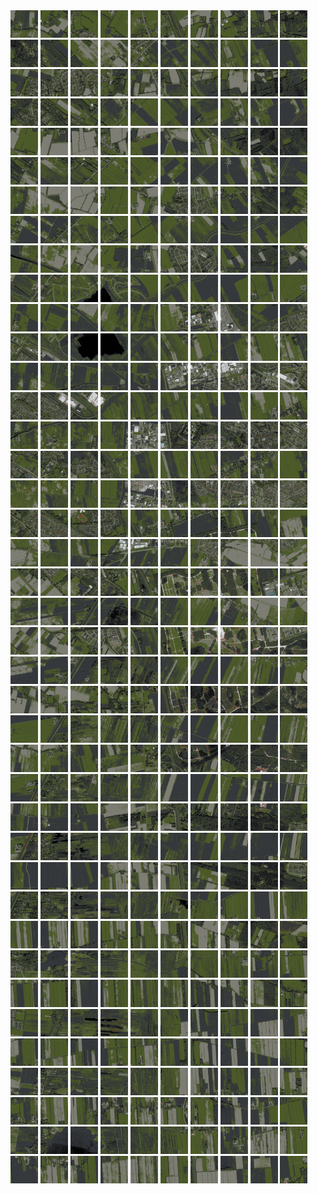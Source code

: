 <html>
<div>
<img src="https://github.com/HakkaTjakka/NL_TILE_MAP/blob/main/18/638/-1058/r.6380.-10580.png" height="44" width="44">
<img src="https://github.com/HakkaTjakka/NL_TILE_MAP/blob/main/18/638/-1058/r.6381.-10580.png" height="44" width="44">
<img src="https://github.com/HakkaTjakka/NL_TILE_MAP/blob/main/18/638/-1058/r.6382.-10580.png" height="44" width="44">
<img src="https://github.com/HakkaTjakka/NL_TILE_MAP/blob/main/18/638/-1058/r.6383.-10580.png" height="44" width="44">
<img src="https://github.com/HakkaTjakka/NL_TILE_MAP/blob/main/18/638/-1058/r.6384.-10580.png" height="44" width="44">
<img src="https://github.com/HakkaTjakka/NL_TILE_MAP/blob/main/18/638/-1058/r.6385.-10580.png" height="44" width="44">
<img src="https://github.com/HakkaTjakka/NL_TILE_MAP/blob/main/18/638/-1058/r.6386.-10580.png" height="44" width="44">
<img src="https://github.com/HakkaTjakka/NL_TILE_MAP/blob/main/18/638/-1058/r.6387.-10580.png" height="44" width="44">
<img src="https://github.com/HakkaTjakka/NL_TILE_MAP/blob/main/18/638/-1058/r.6388.-10580.png" height="44" width="44">
<img src="https://github.com/HakkaTjakka/NL_TILE_MAP/blob/main/18/638/-1058/r.6389.-10580.png" height="44" width="44">
<img src="https://github.com/HakkaTjakka/NL_TILE_MAP/blob/main/18/639/-1058/r.6390.-10580.png" height="44" width="44">
<img src="https://github.com/HakkaTjakka/NL_TILE_MAP/blob/main/18/639/-1058/r.6391.-10580.png" height="44" width="44">
<img src="https://github.com/HakkaTjakka/NL_TILE_MAP/blob/main/18/639/-1058/r.6392.-10580.png" height="44" width="44">
<img src="https://github.com/HakkaTjakka/NL_TILE_MAP/blob/main/18/639/-1058/r.6393.-10580.png" height="44" width="44">
<img src="https://github.com/HakkaTjakka/NL_TILE_MAP/blob/main/18/639/-1058/r.6394.-10580.png" height="44" width="44">
<img src="https://github.com/HakkaTjakka/NL_TILE_MAP/blob/main/18/639/-1058/r.6395.-10580.png" height="44" width="44">
<img src="https://github.com/HakkaTjakka/NL_TILE_MAP/blob/main/18/639/-1058/r.6396.-10580.png" height="44" width="44">
<img src="https://github.com/HakkaTjakka/NL_TILE_MAP/blob/main/18/639/-1058/r.6397.-10580.png" height="44" width="44">
<img src="https://github.com/HakkaTjakka/NL_TILE_MAP/blob/main/18/639/-1058/r.6398.-10580.png" height="44" width="44">
<img src="https://github.com/HakkaTjakka/NL_TILE_MAP/blob/main/18/639/-1058/r.6399.-10580.png" height="44" width="44">
<br>
<img src="https://github.com/HakkaTjakka/NL_TILE_MAP/blob/main/18/638/-1058/r.6380.-10579.png" height="44" width="44">
<img src="https://github.com/HakkaTjakka/NL_TILE_MAP/blob/main/18/638/-1058/r.6381.-10579.png" height="44" width="44">
<img src="https://github.com/HakkaTjakka/NL_TILE_MAP/blob/main/18/638/-1058/r.6382.-10579.png" height="44" width="44">
<img src="https://github.com/HakkaTjakka/NL_TILE_MAP/blob/main/18/638/-1058/r.6383.-10579.png" height="44" width="44">
<img src="https://github.com/HakkaTjakka/NL_TILE_MAP/blob/main/18/638/-1058/r.6384.-10579.png" height="44" width="44">
<img src="https://github.com/HakkaTjakka/NL_TILE_MAP/blob/main/18/638/-1058/r.6385.-10579.png" height="44" width="44">
<img src="https://github.com/HakkaTjakka/NL_TILE_MAP/blob/main/18/638/-1058/r.6386.-10579.png" height="44" width="44">
<img src="https://github.com/HakkaTjakka/NL_TILE_MAP/blob/main/18/638/-1058/r.6387.-10579.png" height="44" width="44">
<img src="https://github.com/HakkaTjakka/NL_TILE_MAP/blob/main/18/638/-1058/r.6388.-10579.png" height="44" width="44">
<img src="https://github.com/HakkaTjakka/NL_TILE_MAP/blob/main/18/638/-1058/r.6389.-10579.png" height="44" width="44">
<img src="https://github.com/HakkaTjakka/NL_TILE_MAP/blob/main/18/639/-1058/r.6390.-10579.png" height="44" width="44">
<img src="https://github.com/HakkaTjakka/NL_TILE_MAP/blob/main/18/639/-1058/r.6391.-10579.png" height="44" width="44">
<img src="https://github.com/HakkaTjakka/NL_TILE_MAP/blob/main/18/639/-1058/r.6392.-10579.png" height="44" width="44">
<img src="https://github.com/HakkaTjakka/NL_TILE_MAP/blob/main/18/639/-1058/r.6393.-10579.png" height="44" width="44">
<img src="https://github.com/HakkaTjakka/NL_TILE_MAP/blob/main/18/639/-1058/r.6394.-10579.png" height="44" width="44">
<img src="https://github.com/HakkaTjakka/NL_TILE_MAP/blob/main/18/639/-1058/r.6395.-10579.png" height="44" width="44">
<img src="https://github.com/HakkaTjakka/NL_TILE_MAP/blob/main/18/639/-1058/r.6396.-10579.png" height="44" width="44">
<img src="https://github.com/HakkaTjakka/NL_TILE_MAP/blob/main/18/639/-1058/r.6397.-10579.png" height="44" width="44">
<img src="https://github.com/HakkaTjakka/NL_TILE_MAP/blob/main/18/639/-1058/r.6398.-10579.png" height="44" width="44">
<img src="https://github.com/HakkaTjakka/NL_TILE_MAP/blob/main/18/639/-1058/r.6399.-10579.png" height="44" width="44">
<br>
<img src="https://github.com/HakkaTjakka/NL_TILE_MAP/blob/main/18/638/-1058/r.6380.-10578.png" height="44" width="44">
<img src="https://github.com/HakkaTjakka/NL_TILE_MAP/blob/main/18/638/-1058/r.6381.-10578.png" height="44" width="44">
<img src="https://github.com/HakkaTjakka/NL_TILE_MAP/blob/main/18/638/-1058/r.6382.-10578.png" height="44" width="44">
<img src="https://github.com/HakkaTjakka/NL_TILE_MAP/blob/main/18/638/-1058/r.6383.-10578.png" height="44" width="44">
<img src="https://github.com/HakkaTjakka/NL_TILE_MAP/blob/main/18/638/-1058/r.6384.-10578.png" height="44" width="44">
<img src="https://github.com/HakkaTjakka/NL_TILE_MAP/blob/main/18/638/-1058/r.6385.-10578.png" height="44" width="44">
<img src="https://github.com/HakkaTjakka/NL_TILE_MAP/blob/main/18/638/-1058/r.6386.-10578.png" height="44" width="44">
<img src="https://github.com/HakkaTjakka/NL_TILE_MAP/blob/main/18/638/-1058/r.6387.-10578.png" height="44" width="44">
<img src="https://github.com/HakkaTjakka/NL_TILE_MAP/blob/main/18/638/-1058/r.6388.-10578.png" height="44" width="44">
<img src="https://github.com/HakkaTjakka/NL_TILE_MAP/blob/main/18/638/-1058/r.6389.-10578.png" height="44" width="44">
<img src="https://github.com/HakkaTjakka/NL_TILE_MAP/blob/main/18/639/-1058/r.6390.-10578.png" height="44" width="44">
<img src="https://github.com/HakkaTjakka/NL_TILE_MAP/blob/main/18/639/-1058/r.6391.-10578.png" height="44" width="44">
<img src="https://github.com/HakkaTjakka/NL_TILE_MAP/blob/main/18/639/-1058/r.6392.-10578.png" height="44" width="44">
<img src="https://github.com/HakkaTjakka/NL_TILE_MAP/blob/main/18/639/-1058/r.6393.-10578.png" height="44" width="44">
<img src="https://github.com/HakkaTjakka/NL_TILE_MAP/blob/main/18/639/-1058/r.6394.-10578.png" height="44" width="44">
<img src="https://github.com/HakkaTjakka/NL_TILE_MAP/blob/main/18/639/-1058/r.6395.-10578.png" height="44" width="44">
<img src="https://github.com/HakkaTjakka/NL_TILE_MAP/blob/main/18/639/-1058/r.6396.-10578.png" height="44" width="44">
<img src="https://github.com/HakkaTjakka/NL_TILE_MAP/blob/main/18/639/-1058/r.6397.-10578.png" height="44" width="44">
<img src="https://github.com/HakkaTjakka/NL_TILE_MAP/blob/main/18/639/-1058/r.6398.-10578.png" height="44" width="44">
<img src="https://github.com/HakkaTjakka/NL_TILE_MAP/blob/main/18/639/-1058/r.6399.-10578.png" height="44" width="44">
<br>
<img src="https://github.com/HakkaTjakka/NL_TILE_MAP/blob/main/18/638/-1058/r.6380.-10577.png" height="44" width="44">
<img src="https://github.com/HakkaTjakka/NL_TILE_MAP/blob/main/18/638/-1058/r.6381.-10577.png" height="44" width="44">
<img src="https://github.com/HakkaTjakka/NL_TILE_MAP/blob/main/18/638/-1058/r.6382.-10577.png" height="44" width="44">
<img src="https://github.com/HakkaTjakka/NL_TILE_MAP/blob/main/18/638/-1058/r.6383.-10577.png" height="44" width="44">
<img src="https://github.com/HakkaTjakka/NL_TILE_MAP/blob/main/18/638/-1058/r.6384.-10577.png" height="44" width="44">
<img src="https://github.com/HakkaTjakka/NL_TILE_MAP/blob/main/18/638/-1058/r.6385.-10577.png" height="44" width="44">
<img src="https://github.com/HakkaTjakka/NL_TILE_MAP/blob/main/18/638/-1058/r.6386.-10577.png" height="44" width="44">
<img src="https://github.com/HakkaTjakka/NL_TILE_MAP/blob/main/18/638/-1058/r.6387.-10577.png" height="44" width="44">
<img src="https://github.com/HakkaTjakka/NL_TILE_MAP/blob/main/18/638/-1058/r.6388.-10577.png" height="44" width="44">
<img src="https://github.com/HakkaTjakka/NL_TILE_MAP/blob/main/18/638/-1058/r.6389.-10577.png" height="44" width="44">
<img src="https://github.com/HakkaTjakka/NL_TILE_MAP/blob/main/18/639/-1058/r.6390.-10577.png" height="44" width="44">
<img src="https://github.com/HakkaTjakka/NL_TILE_MAP/blob/main/18/639/-1058/r.6391.-10577.png" height="44" width="44">
<img src="https://github.com/HakkaTjakka/NL_TILE_MAP/blob/main/18/639/-1058/r.6392.-10577.png" height="44" width="44">
<img src="https://github.com/HakkaTjakka/NL_TILE_MAP/blob/main/18/639/-1058/r.6393.-10577.png" height="44" width="44">
<img src="https://github.com/HakkaTjakka/NL_TILE_MAP/blob/main/18/639/-1058/r.6394.-10577.png" height="44" width="44">
<img src="https://github.com/HakkaTjakka/NL_TILE_MAP/blob/main/18/639/-1058/r.6395.-10577.png" height="44" width="44">
<img src="https://github.com/HakkaTjakka/NL_TILE_MAP/blob/main/18/639/-1058/r.6396.-10577.png" height="44" width="44">
<img src="https://github.com/HakkaTjakka/NL_TILE_MAP/blob/main/18/639/-1058/r.6397.-10577.png" height="44" width="44">
<img src="https://github.com/HakkaTjakka/NL_TILE_MAP/blob/main/18/639/-1058/r.6398.-10577.png" height="44" width="44">
<img src="https://github.com/HakkaTjakka/NL_TILE_MAP/blob/main/18/639/-1058/r.6399.-10577.png" height="44" width="44">
<br>
<img src="https://github.com/HakkaTjakka/NL_TILE_MAP/blob/main/18/638/-1058/r.6380.-10576.png" height="44" width="44">
<img src="https://github.com/HakkaTjakka/NL_TILE_MAP/blob/main/18/638/-1058/r.6381.-10576.png" height="44" width="44">
<img src="https://github.com/HakkaTjakka/NL_TILE_MAP/blob/main/18/638/-1058/r.6382.-10576.png" height="44" width="44">
<img src="https://github.com/HakkaTjakka/NL_TILE_MAP/blob/main/18/638/-1058/r.6383.-10576.png" height="44" width="44">
<img src="https://github.com/HakkaTjakka/NL_TILE_MAP/blob/main/18/638/-1058/r.6384.-10576.png" height="44" width="44">
<img src="https://github.com/HakkaTjakka/NL_TILE_MAP/blob/main/18/638/-1058/r.6385.-10576.png" height="44" width="44">
<img src="https://github.com/HakkaTjakka/NL_TILE_MAP/blob/main/18/638/-1058/r.6386.-10576.png" height="44" width="44">
<img src="https://github.com/HakkaTjakka/NL_TILE_MAP/blob/main/18/638/-1058/r.6387.-10576.png" height="44" width="44">
<img src="https://github.com/HakkaTjakka/NL_TILE_MAP/blob/main/18/638/-1058/r.6388.-10576.png" height="44" width="44">
<img src="https://github.com/HakkaTjakka/NL_TILE_MAP/blob/main/18/638/-1058/r.6389.-10576.png" height="44" width="44">
<img src="https://github.com/HakkaTjakka/NL_TILE_MAP/blob/main/18/639/-1058/r.6390.-10576.png" height="44" width="44">
<img src="https://github.com/HakkaTjakka/NL_TILE_MAP/blob/main/18/639/-1058/r.6391.-10576.png" height="44" width="44">
<img src="https://github.com/HakkaTjakka/NL_TILE_MAP/blob/main/18/639/-1058/r.6392.-10576.png" height="44" width="44">
<img src="https://github.com/HakkaTjakka/NL_TILE_MAP/blob/main/18/639/-1058/r.6393.-10576.png" height="44" width="44">
<img src="https://github.com/HakkaTjakka/NL_TILE_MAP/blob/main/18/639/-1058/r.6394.-10576.png" height="44" width="44">
<img src="https://github.com/HakkaTjakka/NL_TILE_MAP/blob/main/18/639/-1058/r.6395.-10576.png" height="44" width="44">
<img src="https://github.com/HakkaTjakka/NL_TILE_MAP/blob/main/18/639/-1058/r.6396.-10576.png" height="44" width="44">
<img src="https://github.com/HakkaTjakka/NL_TILE_MAP/blob/main/18/639/-1058/r.6397.-10576.png" height="44" width="44">
<img src="https://github.com/HakkaTjakka/NL_TILE_MAP/blob/main/18/639/-1058/r.6398.-10576.png" height="44" width="44">
<img src="https://github.com/HakkaTjakka/NL_TILE_MAP/blob/main/18/639/-1058/r.6399.-10576.png" height="44" width="44">
<br>
<img src="https://github.com/HakkaTjakka/NL_TILE_MAP/blob/main/18/638/-1058/r.6380.-10575.png" height="44" width="44">
<img src="https://github.com/HakkaTjakka/NL_TILE_MAP/blob/main/18/638/-1058/r.6381.-10575.png" height="44" width="44">
<img src="https://github.com/HakkaTjakka/NL_TILE_MAP/blob/main/18/638/-1058/r.6382.-10575.png" height="44" width="44">
<img src="https://github.com/HakkaTjakka/NL_TILE_MAP/blob/main/18/638/-1058/r.6383.-10575.png" height="44" width="44">
<img src="https://github.com/HakkaTjakka/NL_TILE_MAP/blob/main/18/638/-1058/r.6384.-10575.png" height="44" width="44">
<img src="https://github.com/HakkaTjakka/NL_TILE_MAP/blob/main/18/638/-1058/r.6385.-10575.png" height="44" width="44">
<img src="https://github.com/HakkaTjakka/NL_TILE_MAP/blob/main/18/638/-1058/r.6386.-10575.png" height="44" width="44">
<img src="https://github.com/HakkaTjakka/NL_TILE_MAP/blob/main/18/638/-1058/r.6387.-10575.png" height="44" width="44">
<img src="https://github.com/HakkaTjakka/NL_TILE_MAP/blob/main/18/638/-1058/r.6388.-10575.png" height="44" width="44">
<img src="https://github.com/HakkaTjakka/NL_TILE_MAP/blob/main/18/638/-1058/r.6389.-10575.png" height="44" width="44">
<img src="https://github.com/HakkaTjakka/NL_TILE_MAP/blob/main/18/639/-1058/r.6390.-10575.png" height="44" width="44">
<img src="https://github.com/HakkaTjakka/NL_TILE_MAP/blob/main/18/639/-1058/r.6391.-10575.png" height="44" width="44">
<img src="https://github.com/HakkaTjakka/NL_TILE_MAP/blob/main/18/639/-1058/r.6392.-10575.png" height="44" width="44">
<img src="https://github.com/HakkaTjakka/NL_TILE_MAP/blob/main/18/639/-1058/r.6393.-10575.png" height="44" width="44">
<img src="https://github.com/HakkaTjakka/NL_TILE_MAP/blob/main/18/639/-1058/r.6394.-10575.png" height="44" width="44">
<img src="https://github.com/HakkaTjakka/NL_TILE_MAP/blob/main/18/639/-1058/r.6395.-10575.png" height="44" width="44">
<img src="https://github.com/HakkaTjakka/NL_TILE_MAP/blob/main/18/639/-1058/r.6396.-10575.png" height="44" width="44">
<img src="https://github.com/HakkaTjakka/NL_TILE_MAP/blob/main/18/639/-1058/r.6397.-10575.png" height="44" width="44">
<img src="https://github.com/HakkaTjakka/NL_TILE_MAP/blob/main/18/639/-1058/r.6398.-10575.png" height="44" width="44">
<img src="https://github.com/HakkaTjakka/NL_TILE_MAP/blob/main/18/639/-1058/r.6399.-10575.png" height="44" width="44">
<br>
<img src="https://github.com/HakkaTjakka/NL_TILE_MAP/blob/main/18/638/-1058/r.6380.-10574.png" height="44" width="44">
<img src="https://github.com/HakkaTjakka/NL_TILE_MAP/blob/main/18/638/-1058/r.6381.-10574.png" height="44" width="44">
<img src="https://github.com/HakkaTjakka/NL_TILE_MAP/blob/main/18/638/-1058/r.6382.-10574.png" height="44" width="44">
<img src="https://github.com/HakkaTjakka/NL_TILE_MAP/blob/main/18/638/-1058/r.6383.-10574.png" height="44" width="44">
<img src="https://github.com/HakkaTjakka/NL_TILE_MAP/blob/main/18/638/-1058/r.6384.-10574.png" height="44" width="44">
<img src="https://github.com/HakkaTjakka/NL_TILE_MAP/blob/main/18/638/-1058/r.6385.-10574.png" height="44" width="44">
<img src="https://github.com/HakkaTjakka/NL_TILE_MAP/blob/main/18/638/-1058/r.6386.-10574.png" height="44" width="44">
<img src="https://github.com/HakkaTjakka/NL_TILE_MAP/blob/main/18/638/-1058/r.6387.-10574.png" height="44" width="44">
<img src="https://github.com/HakkaTjakka/NL_TILE_MAP/blob/main/18/638/-1058/r.6388.-10574.png" height="44" width="44">
<img src="https://github.com/HakkaTjakka/NL_TILE_MAP/blob/main/18/638/-1058/r.6389.-10574.png" height="44" width="44">
<img src="https://github.com/HakkaTjakka/NL_TILE_MAP/blob/main/18/639/-1058/r.6390.-10574.png" height="44" width="44">
<img src="https://github.com/HakkaTjakka/NL_TILE_MAP/blob/main/18/639/-1058/r.6391.-10574.png" height="44" width="44">
<img src="https://github.com/HakkaTjakka/NL_TILE_MAP/blob/main/18/639/-1058/r.6392.-10574.png" height="44" width="44">
<img src="https://github.com/HakkaTjakka/NL_TILE_MAP/blob/main/18/639/-1058/r.6393.-10574.png" height="44" width="44">
<img src="https://github.com/HakkaTjakka/NL_TILE_MAP/blob/main/18/639/-1058/r.6394.-10574.png" height="44" width="44">
<img src="https://github.com/HakkaTjakka/NL_TILE_MAP/blob/main/18/639/-1058/r.6395.-10574.png" height="44" width="44">
<img src="https://github.com/HakkaTjakka/NL_TILE_MAP/blob/main/18/639/-1058/r.6396.-10574.png" height="44" width="44">
<img src="https://github.com/HakkaTjakka/NL_TILE_MAP/blob/main/18/639/-1058/r.6397.-10574.png" height="44" width="44">
<img src="https://github.com/HakkaTjakka/NL_TILE_MAP/blob/main/18/639/-1058/r.6398.-10574.png" height="44" width="44">
<img src="https://github.com/HakkaTjakka/NL_TILE_MAP/blob/main/18/639/-1058/r.6399.-10574.png" height="44" width="44">
<br>
<img src="https://github.com/HakkaTjakka/NL_TILE_MAP/blob/main/18/638/-1058/r.6380.-10573.png" height="44" width="44">
<img src="https://github.com/HakkaTjakka/NL_TILE_MAP/blob/main/18/638/-1058/r.6381.-10573.png" height="44" width="44">
<img src="https://github.com/HakkaTjakka/NL_TILE_MAP/blob/main/18/638/-1058/r.6382.-10573.png" height="44" width="44">
<img src="https://github.com/HakkaTjakka/NL_TILE_MAP/blob/main/18/638/-1058/r.6383.-10573.png" height="44" width="44">
<img src="https://github.com/HakkaTjakka/NL_TILE_MAP/blob/main/18/638/-1058/r.6384.-10573.png" height="44" width="44">
<img src="https://github.com/HakkaTjakka/NL_TILE_MAP/blob/main/18/638/-1058/r.6385.-10573.png" height="44" width="44">
<img src="https://github.com/HakkaTjakka/NL_TILE_MAP/blob/main/18/638/-1058/r.6386.-10573.png" height="44" width="44">
<img src="https://github.com/HakkaTjakka/NL_TILE_MAP/blob/main/18/638/-1058/r.6387.-10573.png" height="44" width="44">
<img src="https://github.com/HakkaTjakka/NL_TILE_MAP/blob/main/18/638/-1058/r.6388.-10573.png" height="44" width="44">
<img src="https://github.com/HakkaTjakka/NL_TILE_MAP/blob/main/18/638/-1058/r.6389.-10573.png" height="44" width="44">
<img src="https://github.com/HakkaTjakka/NL_TILE_MAP/blob/main/18/639/-1058/r.6390.-10573.png" height="44" width="44">
<img src="https://github.com/HakkaTjakka/NL_TILE_MAP/blob/main/18/639/-1058/r.6391.-10573.png" height="44" width="44">
<img src="https://github.com/HakkaTjakka/NL_TILE_MAP/blob/main/18/639/-1058/r.6392.-10573.png" height="44" width="44">
<img src="https://github.com/HakkaTjakka/NL_TILE_MAP/blob/main/18/639/-1058/r.6393.-10573.png" height="44" width="44">
<img src="https://github.com/HakkaTjakka/NL_TILE_MAP/blob/main/18/639/-1058/r.6394.-10573.png" height="44" width="44">
<img src="https://github.com/HakkaTjakka/NL_TILE_MAP/blob/main/18/639/-1058/r.6395.-10573.png" height="44" width="44">
<img src="https://github.com/HakkaTjakka/NL_TILE_MAP/blob/main/18/639/-1058/r.6396.-10573.png" height="44" width="44">
<img src="https://github.com/HakkaTjakka/NL_TILE_MAP/blob/main/18/639/-1058/r.6397.-10573.png" height="44" width="44">
<img src="https://github.com/HakkaTjakka/NL_TILE_MAP/blob/main/18/639/-1058/r.6398.-10573.png" height="44" width="44">
<img src="https://github.com/HakkaTjakka/NL_TILE_MAP/blob/main/18/639/-1058/r.6399.-10573.png" height="44" width="44">
<br>
<img src="https://github.com/HakkaTjakka/NL_TILE_MAP/blob/main/18/638/-1058/r.6380.-10572.png" height="44" width="44">
<img src="https://github.com/HakkaTjakka/NL_TILE_MAP/blob/main/18/638/-1058/r.6381.-10572.png" height="44" width="44">
<img src="https://github.com/HakkaTjakka/NL_TILE_MAP/blob/main/18/638/-1058/r.6382.-10572.png" height="44" width="44">
<img src="https://github.com/HakkaTjakka/NL_TILE_MAP/blob/main/18/638/-1058/r.6383.-10572.png" height="44" width="44">
<img src="https://github.com/HakkaTjakka/NL_TILE_MAP/blob/main/18/638/-1058/r.6384.-10572.png" height="44" width="44">
<img src="https://github.com/HakkaTjakka/NL_TILE_MAP/blob/main/18/638/-1058/r.6385.-10572.png" height="44" width="44">
<img src="https://github.com/HakkaTjakka/NL_TILE_MAP/blob/main/18/638/-1058/r.6386.-10572.png" height="44" width="44">
<img src="https://github.com/HakkaTjakka/NL_TILE_MAP/blob/main/18/638/-1058/r.6387.-10572.png" height="44" width="44">
<img src="https://github.com/HakkaTjakka/NL_TILE_MAP/blob/main/18/638/-1058/r.6388.-10572.png" height="44" width="44">
<img src="https://github.com/HakkaTjakka/NL_TILE_MAP/blob/main/18/638/-1058/r.6389.-10572.png" height="44" width="44">
<img src="https://github.com/HakkaTjakka/NL_TILE_MAP/blob/main/18/639/-1058/r.6390.-10572.png" height="44" width="44">
<img src="https://github.com/HakkaTjakka/NL_TILE_MAP/blob/main/18/639/-1058/r.6391.-10572.png" height="44" width="44">
<img src="https://github.com/HakkaTjakka/NL_TILE_MAP/blob/main/18/639/-1058/r.6392.-10572.png" height="44" width="44">
<img src="https://github.com/HakkaTjakka/NL_TILE_MAP/blob/main/18/639/-1058/r.6393.-10572.png" height="44" width="44">
<img src="https://github.com/HakkaTjakka/NL_TILE_MAP/blob/main/18/639/-1058/r.6394.-10572.png" height="44" width="44">
<img src="https://github.com/HakkaTjakka/NL_TILE_MAP/blob/main/18/639/-1058/r.6395.-10572.png" height="44" width="44">
<img src="https://github.com/HakkaTjakka/NL_TILE_MAP/blob/main/18/639/-1058/r.6396.-10572.png" height="44" width="44">
<img src="https://github.com/HakkaTjakka/NL_TILE_MAP/blob/main/18/639/-1058/r.6397.-10572.png" height="44" width="44">
<img src="https://github.com/HakkaTjakka/NL_TILE_MAP/blob/main/18/639/-1058/r.6398.-10572.png" height="44" width="44">
<img src="https://github.com/HakkaTjakka/NL_TILE_MAP/blob/main/18/639/-1058/r.6399.-10572.png" height="44" width="44">
<br>
<img src="https://github.com/HakkaTjakka/NL_TILE_MAP/blob/main/18/638/-1058/r.6380.-10571.png" height="44" width="44">
<img src="https://github.com/HakkaTjakka/NL_TILE_MAP/blob/main/18/638/-1058/r.6381.-10571.png" height="44" width="44">
<img src="https://github.com/HakkaTjakka/NL_TILE_MAP/blob/main/18/638/-1058/r.6382.-10571.png" height="44" width="44">
<img src="https://github.com/HakkaTjakka/NL_TILE_MAP/blob/main/18/638/-1058/r.6383.-10571.png" height="44" width="44">
<img src="https://github.com/HakkaTjakka/NL_TILE_MAP/blob/main/18/638/-1058/r.6384.-10571.png" height="44" width="44">
<img src="https://github.com/HakkaTjakka/NL_TILE_MAP/blob/main/18/638/-1058/r.6385.-10571.png" height="44" width="44">
<img src="https://github.com/HakkaTjakka/NL_TILE_MAP/blob/main/18/638/-1058/r.6386.-10571.png" height="44" width="44">
<img src="https://github.com/HakkaTjakka/NL_TILE_MAP/blob/main/18/638/-1058/r.6387.-10571.png" height="44" width="44">
<img src="https://github.com/HakkaTjakka/NL_TILE_MAP/blob/main/18/638/-1058/r.6388.-10571.png" height="44" width="44">
<img src="https://github.com/HakkaTjakka/NL_TILE_MAP/blob/main/18/638/-1058/r.6389.-10571.png" height="44" width="44">
<img src="https://github.com/HakkaTjakka/NL_TILE_MAP/blob/main/18/639/-1058/r.6390.-10571.png" height="44" width="44">
<img src="https://github.com/HakkaTjakka/NL_TILE_MAP/blob/main/18/639/-1058/r.6391.-10571.png" height="44" width="44">
<img src="https://github.com/HakkaTjakka/NL_TILE_MAP/blob/main/18/639/-1058/r.6392.-10571.png" height="44" width="44">
<img src="https://github.com/HakkaTjakka/NL_TILE_MAP/blob/main/18/639/-1058/r.6393.-10571.png" height="44" width="44">
<img src="https://github.com/HakkaTjakka/NL_TILE_MAP/blob/main/18/639/-1058/r.6394.-10571.png" height="44" width="44">
<img src="https://github.com/HakkaTjakka/NL_TILE_MAP/blob/main/18/639/-1058/r.6395.-10571.png" height="44" width="44">
<img src="https://github.com/HakkaTjakka/NL_TILE_MAP/blob/main/18/639/-1058/r.6396.-10571.png" height="44" width="44">
<img src="https://github.com/HakkaTjakka/NL_TILE_MAP/blob/main/18/639/-1058/r.6397.-10571.png" height="44" width="44">
<img src="https://github.com/HakkaTjakka/NL_TILE_MAP/blob/main/18/639/-1058/r.6398.-10571.png" height="44" width="44">
<img src="https://github.com/HakkaTjakka/NL_TILE_MAP/blob/main/18/639/-1058/r.6399.-10571.png" height="44" width="44">
<br>
<img src="https://github.com/HakkaTjakka/NL_TILE_MAP/blob/main/18/638/-1057/r.6380.-10570.png" height="44" width="44">
<img src="https://github.com/HakkaTjakka/NL_TILE_MAP/blob/main/18/638/-1057/r.6381.-10570.png" height="44" width="44">
<img src="https://github.com/HakkaTjakka/NL_TILE_MAP/blob/main/18/638/-1057/r.6382.-10570.png" height="44" width="44">
<img src="https://github.com/HakkaTjakka/NL_TILE_MAP/blob/main/18/638/-1057/r.6383.-10570.png" height="44" width="44">
<img src="https://github.com/HakkaTjakka/NL_TILE_MAP/blob/main/18/638/-1057/r.6384.-10570.png" height="44" width="44">
<img src="https://github.com/HakkaTjakka/NL_TILE_MAP/blob/main/18/638/-1057/r.6385.-10570.png" height="44" width="44">
<img src="https://github.com/HakkaTjakka/NL_TILE_MAP/blob/main/18/638/-1057/r.6386.-10570.png" height="44" width="44">
<img src="https://github.com/HakkaTjakka/NL_TILE_MAP/blob/main/18/638/-1057/r.6387.-10570.png" height="44" width="44">
<img src="https://github.com/HakkaTjakka/NL_TILE_MAP/blob/main/18/638/-1057/r.6388.-10570.png" height="44" width="44">
<img src="https://github.com/HakkaTjakka/NL_TILE_MAP/blob/main/18/638/-1057/r.6389.-10570.png" height="44" width="44">
<img src="https://github.com/HakkaTjakka/NL_TILE_MAP/blob/main/18/639/-1057/r.6390.-10570.png" height="44" width="44">
<img src="https://github.com/HakkaTjakka/NL_TILE_MAP/blob/main/18/639/-1057/r.6391.-10570.png" height="44" width="44">
<img src="https://github.com/HakkaTjakka/NL_TILE_MAP/blob/main/18/639/-1057/r.6392.-10570.png" height="44" width="44">
<img src="https://github.com/HakkaTjakka/NL_TILE_MAP/blob/main/18/639/-1057/r.6393.-10570.png" height="44" width="44">
<img src="https://github.com/HakkaTjakka/NL_TILE_MAP/blob/main/18/639/-1057/r.6394.-10570.png" height="44" width="44">
<img src="https://github.com/HakkaTjakka/NL_TILE_MAP/blob/main/18/639/-1057/r.6395.-10570.png" height="44" width="44">
<img src="https://github.com/HakkaTjakka/NL_TILE_MAP/blob/main/18/639/-1057/r.6396.-10570.png" height="44" width="44">
<img src="https://github.com/HakkaTjakka/NL_TILE_MAP/blob/main/18/639/-1057/r.6397.-10570.png" height="44" width="44">
<img src="https://github.com/HakkaTjakka/NL_TILE_MAP/blob/main/18/639/-1057/r.6398.-10570.png" height="44" width="44">
<img src="https://github.com/HakkaTjakka/NL_TILE_MAP/blob/main/18/639/-1057/r.6399.-10570.png" height="44" width="44">
<br>
<img src="https://github.com/HakkaTjakka/NL_TILE_MAP/blob/main/18/638/-1057/r.6380.-10569.png" height="44" width="44">
<img src="https://github.com/HakkaTjakka/NL_TILE_MAP/blob/main/18/638/-1057/r.6381.-10569.png" height="44" width="44">
<img src="https://github.com/HakkaTjakka/NL_TILE_MAP/blob/main/18/638/-1057/r.6382.-10569.png" height="44" width="44">
<img src="https://github.com/HakkaTjakka/NL_TILE_MAP/blob/main/18/638/-1057/r.6383.-10569.png" height="44" width="44">
<img src="https://github.com/HakkaTjakka/NL_TILE_MAP/blob/main/18/638/-1057/r.6384.-10569.png" height="44" width="44">
<img src="https://github.com/HakkaTjakka/NL_TILE_MAP/blob/main/18/638/-1057/r.6385.-10569.png" height="44" width="44">
<img src="https://github.com/HakkaTjakka/NL_TILE_MAP/blob/main/18/638/-1057/r.6386.-10569.png" height="44" width="44">
<img src="https://github.com/HakkaTjakka/NL_TILE_MAP/blob/main/18/638/-1057/r.6387.-10569.png" height="44" width="44">
<img src="https://github.com/HakkaTjakka/NL_TILE_MAP/blob/main/18/638/-1057/r.6388.-10569.png" height="44" width="44">
<img src="https://github.com/HakkaTjakka/NL_TILE_MAP/blob/main/18/638/-1057/r.6389.-10569.png" height="44" width="44">
<img src="https://github.com/HakkaTjakka/NL_TILE_MAP/blob/main/18/639/-1057/r.6390.-10569.png" height="44" width="44">
<img src="https://github.com/HakkaTjakka/NL_TILE_MAP/blob/main/18/639/-1057/r.6391.-10569.png" height="44" width="44">
<img src="https://github.com/HakkaTjakka/NL_TILE_MAP/blob/main/18/639/-1057/r.6392.-10569.png" height="44" width="44">
<img src="https://github.com/HakkaTjakka/NL_TILE_MAP/blob/main/18/639/-1057/r.6393.-10569.png" height="44" width="44">
<img src="https://github.com/HakkaTjakka/NL_TILE_MAP/blob/main/18/639/-1057/r.6394.-10569.png" height="44" width="44">
<img src="https://github.com/HakkaTjakka/NL_TILE_MAP/blob/main/18/639/-1057/r.6395.-10569.png" height="44" width="44">
<img src="https://github.com/HakkaTjakka/NL_TILE_MAP/blob/main/18/639/-1057/r.6396.-10569.png" height="44" width="44">
<img src="https://github.com/HakkaTjakka/NL_TILE_MAP/blob/main/18/639/-1057/r.6397.-10569.png" height="44" width="44">
<img src="https://github.com/HakkaTjakka/NL_TILE_MAP/blob/main/18/639/-1057/r.6398.-10569.png" height="44" width="44">
<img src="https://github.com/HakkaTjakka/NL_TILE_MAP/blob/main/18/639/-1057/r.6399.-10569.png" height="44" width="44">
<br>
<img src="https://github.com/HakkaTjakka/NL_TILE_MAP/blob/main/18/638/-1057/r.6380.-10568.png" height="44" width="44">
<img src="https://github.com/HakkaTjakka/NL_TILE_MAP/blob/main/18/638/-1057/r.6381.-10568.png" height="44" width="44">
<img src="https://github.com/HakkaTjakka/NL_TILE_MAP/blob/main/18/638/-1057/r.6382.-10568.png" height="44" width="44">
<img src="https://github.com/HakkaTjakka/NL_TILE_MAP/blob/main/18/638/-1057/r.6383.-10568.png" height="44" width="44">
<img src="https://github.com/HakkaTjakka/NL_TILE_MAP/blob/main/18/638/-1057/r.6384.-10568.png" height="44" width="44">
<img src="https://github.com/HakkaTjakka/NL_TILE_MAP/blob/main/18/638/-1057/r.6385.-10568.png" height="44" width="44">
<img src="https://github.com/HakkaTjakka/NL_TILE_MAP/blob/main/18/638/-1057/r.6386.-10568.png" height="44" width="44">
<img src="https://github.com/HakkaTjakka/NL_TILE_MAP/blob/main/18/638/-1057/r.6387.-10568.png" height="44" width="44">
<img src="https://github.com/HakkaTjakka/NL_TILE_MAP/blob/main/18/638/-1057/r.6388.-10568.png" height="44" width="44">
<img src="https://github.com/HakkaTjakka/NL_TILE_MAP/blob/main/18/638/-1057/r.6389.-10568.png" height="44" width="44">
<img src="https://github.com/HakkaTjakka/NL_TILE_MAP/blob/main/18/639/-1057/r.6390.-10568.png" height="44" width="44">
<img src="https://github.com/HakkaTjakka/NL_TILE_MAP/blob/main/18/639/-1057/r.6391.-10568.png" height="44" width="44">
<img src="https://github.com/HakkaTjakka/NL_TILE_MAP/blob/main/18/639/-1057/r.6392.-10568.png" height="44" width="44">
<img src="https://github.com/HakkaTjakka/NL_TILE_MAP/blob/main/18/639/-1057/r.6393.-10568.png" height="44" width="44">
<img src="https://github.com/HakkaTjakka/NL_TILE_MAP/blob/main/18/639/-1057/r.6394.-10568.png" height="44" width="44">
<img src="https://github.com/HakkaTjakka/NL_TILE_MAP/blob/main/18/639/-1057/r.6395.-10568.png" height="44" width="44">
<img src="https://github.com/HakkaTjakka/NL_TILE_MAP/blob/main/18/639/-1057/r.6396.-10568.png" height="44" width="44">
<img src="https://github.com/HakkaTjakka/NL_TILE_MAP/blob/main/18/639/-1057/r.6397.-10568.png" height="44" width="44">
<img src="https://github.com/HakkaTjakka/NL_TILE_MAP/blob/main/18/639/-1057/r.6398.-10568.png" height="44" width="44">
<img src="https://github.com/HakkaTjakka/NL_TILE_MAP/blob/main/18/639/-1057/r.6399.-10568.png" height="44" width="44">
<br>
<img src="https://github.com/HakkaTjakka/NL_TILE_MAP/blob/main/18/638/-1057/r.6380.-10567.png" height="44" width="44">
<img src="https://github.com/HakkaTjakka/NL_TILE_MAP/blob/main/18/638/-1057/r.6381.-10567.png" height="44" width="44">
<img src="https://github.com/HakkaTjakka/NL_TILE_MAP/blob/main/18/638/-1057/r.6382.-10567.png" height="44" width="44">
<img src="https://github.com/HakkaTjakka/NL_TILE_MAP/blob/main/18/638/-1057/r.6383.-10567.png" height="44" width="44">
<img src="https://github.com/HakkaTjakka/NL_TILE_MAP/blob/main/18/638/-1057/r.6384.-10567.png" height="44" width="44">
<img src="https://github.com/HakkaTjakka/NL_TILE_MAP/blob/main/18/638/-1057/r.6385.-10567.png" height="44" width="44">
<img src="https://github.com/HakkaTjakka/NL_TILE_MAP/blob/main/18/638/-1057/r.6386.-10567.png" height="44" width="44">
<img src="https://github.com/HakkaTjakka/NL_TILE_MAP/blob/main/18/638/-1057/r.6387.-10567.png" height="44" width="44">
<img src="https://github.com/HakkaTjakka/NL_TILE_MAP/blob/main/18/638/-1057/r.6388.-10567.png" height="44" width="44">
<img src="https://github.com/HakkaTjakka/NL_TILE_MAP/blob/main/18/638/-1057/r.6389.-10567.png" height="44" width="44">
<img src="https://github.com/HakkaTjakka/NL_TILE_MAP/blob/main/18/639/-1057/r.6390.-10567.png" height="44" width="44">
<img src="https://github.com/HakkaTjakka/NL_TILE_MAP/blob/main/18/639/-1057/r.6391.-10567.png" height="44" width="44">
<img src="https://github.com/HakkaTjakka/NL_TILE_MAP/blob/main/18/639/-1057/r.6392.-10567.png" height="44" width="44">
<img src="https://github.com/HakkaTjakka/NL_TILE_MAP/blob/main/18/639/-1057/r.6393.-10567.png" height="44" width="44">
<img src="https://github.com/HakkaTjakka/NL_TILE_MAP/blob/main/18/639/-1057/r.6394.-10567.png" height="44" width="44">
<img src="https://github.com/HakkaTjakka/NL_TILE_MAP/blob/main/18/639/-1057/r.6395.-10567.png" height="44" width="44">
<img src="https://github.com/HakkaTjakka/NL_TILE_MAP/blob/main/18/639/-1057/r.6396.-10567.png" height="44" width="44">
<img src="https://github.com/HakkaTjakka/NL_TILE_MAP/blob/main/18/639/-1057/r.6397.-10567.png" height="44" width="44">
<img src="https://github.com/HakkaTjakka/NL_TILE_MAP/blob/main/18/639/-1057/r.6398.-10567.png" height="44" width="44">
<img src="https://github.com/HakkaTjakka/NL_TILE_MAP/blob/main/18/639/-1057/r.6399.-10567.png" height="44" width="44">
<br>
<img src="https://github.com/HakkaTjakka/NL_TILE_MAP/blob/main/18/638/-1057/r.6380.-10566.png" height="44" width="44">
<img src="https://github.com/HakkaTjakka/NL_TILE_MAP/blob/main/18/638/-1057/r.6381.-10566.png" height="44" width="44">
<img src="https://github.com/HakkaTjakka/NL_TILE_MAP/blob/main/18/638/-1057/r.6382.-10566.png" height="44" width="44">
<img src="https://github.com/HakkaTjakka/NL_TILE_MAP/blob/main/18/638/-1057/r.6383.-10566.png" height="44" width="44">
<img src="https://github.com/HakkaTjakka/NL_TILE_MAP/blob/main/18/638/-1057/r.6384.-10566.png" height="44" width="44">
<img src="https://github.com/HakkaTjakka/NL_TILE_MAP/blob/main/18/638/-1057/r.6385.-10566.png" height="44" width="44">
<img src="https://github.com/HakkaTjakka/NL_TILE_MAP/blob/main/18/638/-1057/r.6386.-10566.png" height="44" width="44">
<img src="https://github.com/HakkaTjakka/NL_TILE_MAP/blob/main/18/638/-1057/r.6387.-10566.png" height="44" width="44">
<img src="https://github.com/HakkaTjakka/NL_TILE_MAP/blob/main/18/638/-1057/r.6388.-10566.png" height="44" width="44">
<img src="https://github.com/HakkaTjakka/NL_TILE_MAP/blob/main/18/638/-1057/r.6389.-10566.png" height="44" width="44">
<img src="https://github.com/HakkaTjakka/NL_TILE_MAP/blob/main/18/639/-1057/r.6390.-10566.png" height="44" width="44">
<img src="https://github.com/HakkaTjakka/NL_TILE_MAP/blob/main/18/639/-1057/r.6391.-10566.png" height="44" width="44">
<img src="https://github.com/HakkaTjakka/NL_TILE_MAP/blob/main/18/639/-1057/r.6392.-10566.png" height="44" width="44">
<img src="https://github.com/HakkaTjakka/NL_TILE_MAP/blob/main/18/639/-1057/r.6393.-10566.png" height="44" width="44">
<img src="https://github.com/HakkaTjakka/NL_TILE_MAP/blob/main/18/639/-1057/r.6394.-10566.png" height="44" width="44">
<img src="https://github.com/HakkaTjakka/NL_TILE_MAP/blob/main/18/639/-1057/r.6395.-10566.png" height="44" width="44">
<img src="https://github.com/HakkaTjakka/NL_TILE_MAP/blob/main/18/639/-1057/r.6396.-10566.png" height="44" width="44">
<img src="https://github.com/HakkaTjakka/NL_TILE_MAP/blob/main/18/639/-1057/r.6397.-10566.png" height="44" width="44">
<img src="https://github.com/HakkaTjakka/NL_TILE_MAP/blob/main/18/639/-1057/r.6398.-10566.png" height="44" width="44">
<img src="https://github.com/HakkaTjakka/NL_TILE_MAP/blob/main/18/639/-1057/r.6399.-10566.png" height="44" width="44">
<br>
<img src="https://github.com/HakkaTjakka/NL_TILE_MAP/blob/main/18/638/-1057/r.6380.-10565.png" height="44" width="44">
<img src="https://github.com/HakkaTjakka/NL_TILE_MAP/blob/main/18/638/-1057/r.6381.-10565.png" height="44" width="44">
<img src="https://github.com/HakkaTjakka/NL_TILE_MAP/blob/main/18/638/-1057/r.6382.-10565.png" height="44" width="44">
<img src="https://github.com/HakkaTjakka/NL_TILE_MAP/blob/main/18/638/-1057/r.6383.-10565.png" height="44" width="44">
<img src="https://github.com/HakkaTjakka/NL_TILE_MAP/blob/main/18/638/-1057/r.6384.-10565.png" height="44" width="44">
<img src="https://github.com/HakkaTjakka/NL_TILE_MAP/blob/main/18/638/-1057/r.6385.-10565.png" height="44" width="44">
<img src="https://github.com/HakkaTjakka/NL_TILE_MAP/blob/main/18/638/-1057/r.6386.-10565.png" height="44" width="44">
<img src="https://github.com/HakkaTjakka/NL_TILE_MAP/blob/main/18/638/-1057/r.6387.-10565.png" height="44" width="44">
<img src="https://github.com/HakkaTjakka/NL_TILE_MAP/blob/main/18/638/-1057/r.6388.-10565.png" height="44" width="44">
<img src="https://github.com/HakkaTjakka/NL_TILE_MAP/blob/main/18/638/-1057/r.6389.-10565.png" height="44" width="44">
<img src="https://github.com/HakkaTjakka/NL_TILE_MAP/blob/main/18/639/-1057/r.6390.-10565.png" height="44" width="44">
<img src="https://github.com/HakkaTjakka/NL_TILE_MAP/blob/main/18/639/-1057/r.6391.-10565.png" height="44" width="44">
<img src="https://github.com/HakkaTjakka/NL_TILE_MAP/blob/main/18/639/-1057/r.6392.-10565.png" height="44" width="44">
<img src="https://github.com/HakkaTjakka/NL_TILE_MAP/blob/main/18/639/-1057/r.6393.-10565.png" height="44" width="44">
<img src="https://github.com/HakkaTjakka/NL_TILE_MAP/blob/main/18/639/-1057/r.6394.-10565.png" height="44" width="44">
<img src="https://github.com/HakkaTjakka/NL_TILE_MAP/blob/main/18/639/-1057/r.6395.-10565.png" height="44" width="44">
<img src="https://github.com/HakkaTjakka/NL_TILE_MAP/blob/main/18/639/-1057/r.6396.-10565.png" height="44" width="44">
<img src="https://github.com/HakkaTjakka/NL_TILE_MAP/blob/main/18/639/-1057/r.6397.-10565.png" height="44" width="44">
<img src="https://github.com/HakkaTjakka/NL_TILE_MAP/blob/main/18/639/-1057/r.6398.-10565.png" height="44" width="44">
<img src="https://github.com/HakkaTjakka/NL_TILE_MAP/blob/main/18/639/-1057/r.6399.-10565.png" height="44" width="44">
<br>
<img src="https://github.com/HakkaTjakka/NL_TILE_MAP/blob/main/18/638/-1057/r.6380.-10564.png" height="44" width="44">
<img src="https://github.com/HakkaTjakka/NL_TILE_MAP/blob/main/18/638/-1057/r.6381.-10564.png" height="44" width="44">
<img src="https://github.com/HakkaTjakka/NL_TILE_MAP/blob/main/18/638/-1057/r.6382.-10564.png" height="44" width="44">
<img src="https://github.com/HakkaTjakka/NL_TILE_MAP/blob/main/18/638/-1057/r.6383.-10564.png" height="44" width="44">
<img src="https://github.com/HakkaTjakka/NL_TILE_MAP/blob/main/18/638/-1057/r.6384.-10564.png" height="44" width="44">
<img src="https://github.com/HakkaTjakka/NL_TILE_MAP/blob/main/18/638/-1057/r.6385.-10564.png" height="44" width="44">
<img src="https://github.com/HakkaTjakka/NL_TILE_MAP/blob/main/18/638/-1057/r.6386.-10564.png" height="44" width="44">
<img src="https://github.com/HakkaTjakka/NL_TILE_MAP/blob/main/18/638/-1057/r.6387.-10564.png" height="44" width="44">
<img src="https://github.com/HakkaTjakka/NL_TILE_MAP/blob/main/18/638/-1057/r.6388.-10564.png" height="44" width="44">
<img src="https://github.com/HakkaTjakka/NL_TILE_MAP/blob/main/18/638/-1057/r.6389.-10564.png" height="44" width="44">
<img src="https://github.com/HakkaTjakka/NL_TILE_MAP/blob/main/18/639/-1057/r.6390.-10564.png" height="44" width="44">
<img src="https://github.com/HakkaTjakka/NL_TILE_MAP/blob/main/18/639/-1057/r.6391.-10564.png" height="44" width="44">
<img src="https://github.com/HakkaTjakka/NL_TILE_MAP/blob/main/18/639/-1057/r.6392.-10564.png" height="44" width="44">
<img src="https://github.com/HakkaTjakka/NL_TILE_MAP/blob/main/18/639/-1057/r.6393.-10564.png" height="44" width="44">
<img src="https://github.com/HakkaTjakka/NL_TILE_MAP/blob/main/18/639/-1057/r.6394.-10564.png" height="44" width="44">
<img src="https://github.com/HakkaTjakka/NL_TILE_MAP/blob/main/18/639/-1057/r.6395.-10564.png" height="44" width="44">
<img src="https://github.com/HakkaTjakka/NL_TILE_MAP/blob/main/18/639/-1057/r.6396.-10564.png" height="44" width="44">
<img src="https://github.com/HakkaTjakka/NL_TILE_MAP/blob/main/18/639/-1057/r.6397.-10564.png" height="44" width="44">
<img src="https://github.com/HakkaTjakka/NL_TILE_MAP/blob/main/18/639/-1057/r.6398.-10564.png" height="44" width="44">
<img src="https://github.com/HakkaTjakka/NL_TILE_MAP/blob/main/18/639/-1057/r.6399.-10564.png" height="44" width="44">
<br>
<img src="https://github.com/HakkaTjakka/NL_TILE_MAP/blob/main/18/638/-1057/r.6380.-10563.png" height="44" width="44">
<img src="https://github.com/HakkaTjakka/NL_TILE_MAP/blob/main/18/638/-1057/r.6381.-10563.png" height="44" width="44">
<img src="https://github.com/HakkaTjakka/NL_TILE_MAP/blob/main/18/638/-1057/r.6382.-10563.png" height="44" width="44">
<img src="https://github.com/HakkaTjakka/NL_TILE_MAP/blob/main/18/638/-1057/r.6383.-10563.png" height="44" width="44">
<img src="https://github.com/HakkaTjakka/NL_TILE_MAP/blob/main/18/638/-1057/r.6384.-10563.png" height="44" width="44">
<img src="https://github.com/HakkaTjakka/NL_TILE_MAP/blob/main/18/638/-1057/r.6385.-10563.png" height="44" width="44">
<img src="https://github.com/HakkaTjakka/NL_TILE_MAP/blob/main/18/638/-1057/r.6386.-10563.png" height="44" width="44">
<img src="https://github.com/HakkaTjakka/NL_TILE_MAP/blob/main/18/638/-1057/r.6387.-10563.png" height="44" width="44">
<img src="https://github.com/HakkaTjakka/NL_TILE_MAP/blob/main/18/638/-1057/r.6388.-10563.png" height="44" width="44">
<img src="https://github.com/HakkaTjakka/NL_TILE_MAP/blob/main/18/638/-1057/r.6389.-10563.png" height="44" width="44">
<img src="https://github.com/HakkaTjakka/NL_TILE_MAP/blob/main/18/639/-1057/r.6390.-10563.png" height="44" width="44">
<img src="https://github.com/HakkaTjakka/NL_TILE_MAP/blob/main/18/639/-1057/r.6391.-10563.png" height="44" width="44">
<img src="https://github.com/HakkaTjakka/NL_TILE_MAP/blob/main/18/639/-1057/r.6392.-10563.png" height="44" width="44">
<img src="https://github.com/HakkaTjakka/NL_TILE_MAP/blob/main/18/639/-1057/r.6393.-10563.png" height="44" width="44">
<img src="https://github.com/HakkaTjakka/NL_TILE_MAP/blob/main/18/639/-1057/r.6394.-10563.png" height="44" width="44">
<img src="https://github.com/HakkaTjakka/NL_TILE_MAP/blob/main/18/639/-1057/r.6395.-10563.png" height="44" width="44">
<img src="https://github.com/HakkaTjakka/NL_TILE_MAP/blob/main/18/639/-1057/r.6396.-10563.png" height="44" width="44">
<img src="https://github.com/HakkaTjakka/NL_TILE_MAP/blob/main/18/639/-1057/r.6397.-10563.png" height="44" width="44">
<img src="https://github.com/HakkaTjakka/NL_TILE_MAP/blob/main/18/639/-1057/r.6398.-10563.png" height="44" width="44">
<img src="https://github.com/HakkaTjakka/NL_TILE_MAP/blob/main/18/639/-1057/r.6399.-10563.png" height="44" width="44">
<br>
<img src="https://github.com/HakkaTjakka/NL_TILE_MAP/blob/main/18/638/-1057/r.6380.-10562.png" height="44" width="44">
<img src="https://github.com/HakkaTjakka/NL_TILE_MAP/blob/main/18/638/-1057/r.6381.-10562.png" height="44" width="44">
<img src="https://github.com/HakkaTjakka/NL_TILE_MAP/blob/main/18/638/-1057/r.6382.-10562.png" height="44" width="44">
<img src="https://github.com/HakkaTjakka/NL_TILE_MAP/blob/main/18/638/-1057/r.6383.-10562.png" height="44" width="44">
<img src="https://github.com/HakkaTjakka/NL_TILE_MAP/blob/main/18/638/-1057/r.6384.-10562.png" height="44" width="44">
<img src="https://github.com/HakkaTjakka/NL_TILE_MAP/blob/main/18/638/-1057/r.6385.-10562.png" height="44" width="44">
<img src="https://github.com/HakkaTjakka/NL_TILE_MAP/blob/main/18/638/-1057/r.6386.-10562.png" height="44" width="44">
<img src="https://github.com/HakkaTjakka/NL_TILE_MAP/blob/main/18/638/-1057/r.6387.-10562.png" height="44" width="44">
<img src="https://github.com/HakkaTjakka/NL_TILE_MAP/blob/main/18/638/-1057/r.6388.-10562.png" height="44" width="44">
<img src="https://github.com/HakkaTjakka/NL_TILE_MAP/blob/main/18/638/-1057/r.6389.-10562.png" height="44" width="44">
<img src="https://github.com/HakkaTjakka/NL_TILE_MAP/blob/main/18/639/-1057/r.6390.-10562.png" height="44" width="44">
<img src="https://github.com/HakkaTjakka/NL_TILE_MAP/blob/main/18/639/-1057/r.6391.-10562.png" height="44" width="44">
<img src="https://github.com/HakkaTjakka/NL_TILE_MAP/blob/main/18/639/-1057/r.6392.-10562.png" height="44" width="44">
<img src="https://github.com/HakkaTjakka/NL_TILE_MAP/blob/main/18/639/-1057/r.6393.-10562.png" height="44" width="44">
<img src="https://github.com/HakkaTjakka/NL_TILE_MAP/blob/main/18/639/-1057/r.6394.-10562.png" height="44" width="44">
<img src="https://github.com/HakkaTjakka/NL_TILE_MAP/blob/main/18/639/-1057/r.6395.-10562.png" height="44" width="44">
<img src="https://github.com/HakkaTjakka/NL_TILE_MAP/blob/main/18/639/-1057/r.6396.-10562.png" height="44" width="44">
<img src="https://github.com/HakkaTjakka/NL_TILE_MAP/blob/main/18/639/-1057/r.6397.-10562.png" height="44" width="44">
<img src="https://github.com/HakkaTjakka/NL_TILE_MAP/blob/main/18/639/-1057/r.6398.-10562.png" height="44" width="44">
<img src="https://github.com/HakkaTjakka/NL_TILE_MAP/blob/main/18/639/-1057/r.6399.-10562.png" height="44" width="44">
<br>
<img src="https://github.com/HakkaTjakka/NL_TILE_MAP/blob/main/18/638/-1057/r.6380.-10561.png" height="44" width="44">
<img src="https://github.com/HakkaTjakka/NL_TILE_MAP/blob/main/18/638/-1057/r.6381.-10561.png" height="44" width="44">
<img src="https://github.com/HakkaTjakka/NL_TILE_MAP/blob/main/18/638/-1057/r.6382.-10561.png" height="44" width="44">
<img src="https://github.com/HakkaTjakka/NL_TILE_MAP/blob/main/18/638/-1057/r.6383.-10561.png" height="44" width="44">
<img src="https://github.com/HakkaTjakka/NL_TILE_MAP/blob/main/18/638/-1057/r.6384.-10561.png" height="44" width="44">
<img src="https://github.com/HakkaTjakka/NL_TILE_MAP/blob/main/18/638/-1057/r.6385.-10561.png" height="44" width="44">
<img src="https://github.com/HakkaTjakka/NL_TILE_MAP/blob/main/18/638/-1057/r.6386.-10561.png" height="44" width="44">
<img src="https://github.com/HakkaTjakka/NL_TILE_MAP/blob/main/18/638/-1057/r.6387.-10561.png" height="44" width="44">
<img src="https://github.com/HakkaTjakka/NL_TILE_MAP/blob/main/18/638/-1057/r.6388.-10561.png" height="44" width="44">
<img src="https://github.com/HakkaTjakka/NL_TILE_MAP/blob/main/18/638/-1057/r.6389.-10561.png" height="44" width="44">
<img src="https://github.com/HakkaTjakka/NL_TILE_MAP/blob/main/18/639/-1057/r.6390.-10561.png" height="44" width="44">
<img src="https://github.com/HakkaTjakka/NL_TILE_MAP/blob/main/18/639/-1057/r.6391.-10561.png" height="44" width="44">
<img src="https://github.com/HakkaTjakka/NL_TILE_MAP/blob/main/18/639/-1057/r.6392.-10561.png" height="44" width="44">
<img src="https://github.com/HakkaTjakka/NL_TILE_MAP/blob/main/18/639/-1057/r.6393.-10561.png" height="44" width="44">
<img src="https://github.com/HakkaTjakka/NL_TILE_MAP/blob/main/18/639/-1057/r.6394.-10561.png" height="44" width="44">
<img src="https://github.com/HakkaTjakka/NL_TILE_MAP/blob/main/18/639/-1057/r.6395.-10561.png" height="44" width="44">
<img src="https://github.com/HakkaTjakka/NL_TILE_MAP/blob/main/18/639/-1057/r.6396.-10561.png" height="44" width="44">
<img src="https://github.com/HakkaTjakka/NL_TILE_MAP/blob/main/18/639/-1057/r.6397.-10561.png" height="44" width="44">
<img src="https://github.com/HakkaTjakka/NL_TILE_MAP/blob/main/18/639/-1057/r.6398.-10561.png" height="44" width="44">
<img src="https://github.com/HakkaTjakka/NL_TILE_MAP/blob/main/18/639/-1057/r.6399.-10561.png" height="44" width="44">
<br>
</div>
</html>
